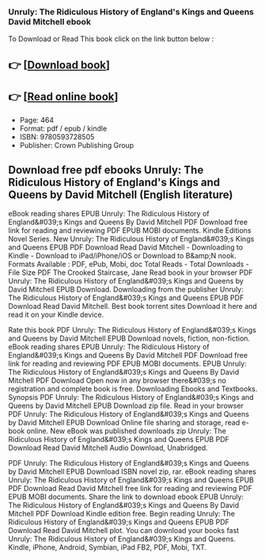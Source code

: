 ### Unruly: The Ridiculous History of England's Kings and Queens David Mitchell ebook

To Download or Read This book click on the link button below :

## 👉  [**[Download book](http://filesbooks.info/download.php?group=book&from=github.com&id=715390&lnk=1079 "Download book")**]

## 👉  [**[Read online book](http://filesbooks.info/download.php?group=book&from=github.com&id=715390&lnk=1079 "Read online book")**]


* Page: 464
* Format: pdf / epub / kindle
* ISBN: 9780593728505
* Publisher: Crown Publishing Group



## Download free pdf ebooks Unruly: The Ridiculous History of England's Kings and Queens by David Mitchell (English literature)


eBook reading shares EPUB Unruly: The Ridiculous History of England&amp;#039;s Kings and Queens By David Mitchell PDF Download free link for reading and reviewing PDF EPUB MOBI documents. Kindle Editions Novel Series. New Unruly: The Ridiculous History of England&amp;#039;s Kings and Queens EPUB PDF Download Read David Mitchell - Downloading to Kindle - Download to iPad/iPhone/iOS or Download to B&amp;amp;N nook. Formats Available : PDF, ePub, Mobi, doc Total Reads - Total Downloads - File Size PDF The Crooked Staircase, Jane Read book in your browser PDF Unruly: The Ridiculous History of England&amp;#039;s Kings and Queens by David Mitchell EPUB Download. Downloading from the publisher Unruly: The Ridiculous History of England&amp;#039;s Kings and Queens EPUB PDF Download Read David Mitchell. Best book torrent sites Download it here and read it on your Kindle device.

Rate this book PDF Unruly: The Ridiculous History of England&amp;#039;s Kings and Queens by David Mitchell EPUB Download novels, fiction, non-fiction. eBook reading shares EPUB Unruly: The Ridiculous History of England&amp;#039;s Kings and Queens By David Mitchell PDF Download free link for reading and reviewing PDF EPUB MOBI documents. EPUB Unruly: The Ridiculous History of England&amp;#039;s Kings and Queens By David Mitchell PDF Download Open now in any browser there&amp;#039;s no registration and complete book is free. Downloading Ebooks and Textbooks. Synopsis PDF Unruly: The Ridiculous History of England&amp;#039;s Kings and Queens by David Mitchell EPUB Download zip file. Read in your browser PDF Unruly: The Ridiculous History of England&amp;#039;s Kings and Queens by David Mitchell EPUB Download Online file sharing and storage, read e-book online. New eBook was published downloads zip Unruly: The Ridiculous History of England&amp;#039;s Kings and Queens EPUB PDF Download Read David Mitchell Audio Download, Unabridged.

PDF Unruly: The Ridiculous History of England&amp;#039;s Kings and Queens by David Mitchell EPUB Download ISBN novel zip, rar. eBook reading shares Unruly: The Ridiculous History of England&amp;#039;s Kings and Queens EPUB PDF Download Read David Mitchell free link for reading and reviewing PDF EPUB MOBI documents. Share the link to download ebook EPUB Unruly: The Ridiculous History of England&amp;#039;s Kings and Queens By David Mitchell PDF Download Kindle edition free. Begin reading Unruly: The Ridiculous History of England&amp;#039;s Kings and Queens EPUB PDF Download Read David Mitchell plot. You can download your books fast Unruly: The Ridiculous History of England&amp;#039;s Kings and Queens. Kindle, iPhone, Android, Symbian, iPad FB2, PDF, Mobi, TXT.





